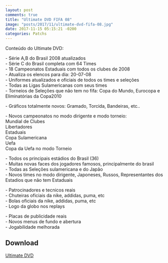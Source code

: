 ```yaml
---
layout: post
comments: true
title: "Ultimate DVD FIFA 08"
image: "posts/2017/11/ultimate-dvd-fifa-08.jpg"
date: 2017-11-15 05:15:21 -0200
categories: Patchs
---
```


Conteúdo do Ultimate DVD:

\- Série A,B do Brasil 2008 atualizados  
\- Série C do Brasil completa com 64 Times  
\- 18 Campeonatos Estaduais com todos os clubes de 2008  
\- Atualiza os elencos para dia: 20-07-08  
\- Uniformes atualizados e oficiais de todos os times e seleções  
\- Todas as Ligas Sulamericanas com seus times  
\- Torneios de Seleções que não tem no fifa: Copa do Mundo, Eurocopa e Eliminatórias da Copa2010  

\- Gráficos totalmente novos: Gramado, Torcida, Bandeiras, etc..

\- Novos campeonatos no modo dirigente e modo torneio:  
Mundial de Clubes  
Libertadores  
Estaduais  
Copa Sulamericana  
Uefa  
Copa da Uefa no modo Torneio  

\- Todos os principais estádios do Brasil (36)  
\- Muitas novas faces dos jogadores famosos, principalmente do brasil  
\- Todas as Seleções sulamericana e do Japão  
\- Novos times no modo dirigente, Japoneses, Russos, Representantes dos Estadios que não tem Estaduais  

\- Patrocinadores e tecnicos reais  
\- Chuteiras oficiais da nike, addidas, puma, etc  
\- Bolas oficiais da nike, addidas, puma, etc  
\- Logo da globo nos replays  

\- Placas de publicidade reais  
\- Novos menus de fundo e abertura  
\- Jogabilidade melhorada  

<h2>Download</h2>
<div class="download">
  <a class="download-button" href="https://goo.gl/WL9qPo" data-filesize="371.8 MB">Ultimate DVD</a>
</div>